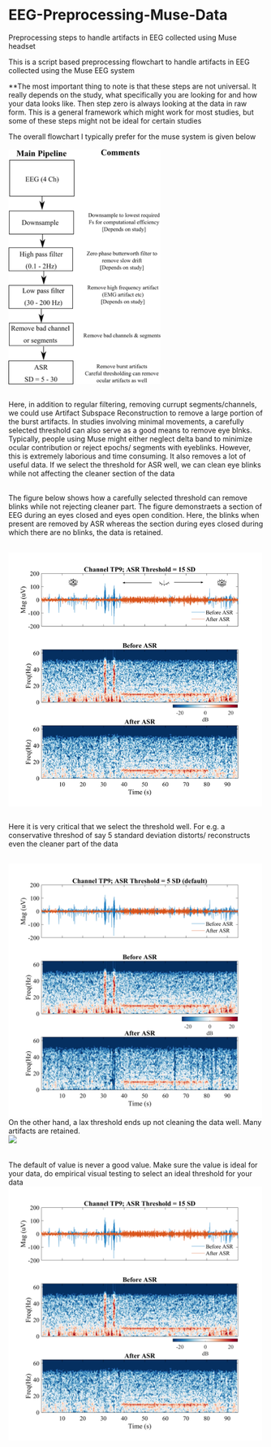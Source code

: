 # EEG-Preprocessing-Muse-Data
Preprocessing steps to handle artifacts in EEG collected using Muse headset


This is a script based preprocessing flowchart to handle artifacts in EEG collected using the Muse EEG system

**The most important thing to note is that these steps are not universal. It really depends on the study, what specifically you are looking for and how your data looks like. Then step zero is always looking at the data in raw form. This is a general framework which might work for most studies, but some of these steps might not be ideal for certain studies


The overall flowchart I typically prefer for the muse system is given below <br/><br/><img src='/images/Muse_flowchart.png' width=300 align=center> <br/><br/>


Here, in addition to regular filtering, removing currupt segments/channels, we could use Artifact Subspace Reconstruction to remove a large portion of the burst artifacts. In studies involving minimal movements, a carefully selected threshold can also serve as a good means to remove eye blnks. Typically, people using Muse might either neglect delta band to minimize ocular contribution or reject epochs/ segments with eyeblinks. However, this is extremely laborious and time consuming. It also removes a lot of useful data. If we select the threshold for ASR well, we can clean eye blinks while not affecting the cleaner section of the data


<br/> The figure below shows how a carefully selected threshold can remove blinks while not rejecting cleaner part. The figure demonstraets a section of EEG during an eyes closed and eyes open condition. Here, the blinks when present are removed by ASR whereas the section during eyes closed during which there are no blinks, the data is retained.

<br/><img src='/images/ASR_cleaning.png' width=500 align=center >


<br/> Here it is very critical that we select the threshold well. For e.g. a conservative threshod of say 5 standard deviation distorts/ reconstructs even the cleaner part of the data


<br/><img src='/images/ASR_cleaned_5.png' width=500 align=center >
<br/> On the other hand, a lax threshold ends up not cleaning the data well. Many artifacts are retained.
<br/><img src='/images/ASR_cleaned_50.png width=500 align=center'>

<br/> The default of value is never a good value. Make sure the value is ideal for your data, do empirical visual testing to select an ideal threshold for your data
<br/><img src='/images/ASR_cleaned_15.png' width=500 align=center >

